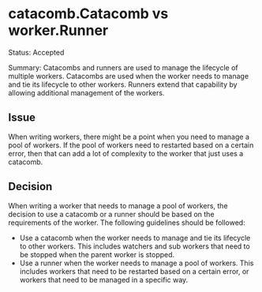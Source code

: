 # catacomb.Catacomb vs worker.Runner

Status: Accepted

Summary: Catacombs and runners are used to manage the lifecycle of multiple workers. Catacombs are used when the worker needs to manage and tie its lifecycle to other workers. Runners extend that capability by allowing additional management of the workers.

## Issue

When writing workers, there might be a point when you need to manage a pool of workers. If the pool of workers need to restarted based on a certain error, then that can add a lot of complexity to the worker that just uses a catacomb.

## Decision

When writing a worker that needs to manage a pool of workers, the decision to use a catacomb or a runner should be based on the requirements of the worker. The following guidelines should be followed:

  - Use a catacomb when the worker needs to manage and tie its lifecycle to other workers. This includes watchers and sub workers that need to be stopped when the parent worker is stopped.
  - Use a runner when the worker needs to manage a pool of workers. This includes workers that need to be restarted based on a certain error, or workers that need to be managed in a specific way.
